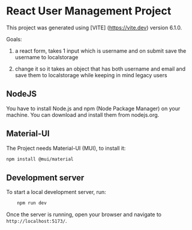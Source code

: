 # React User Management Project

This project was generated using [VITE] (https://vite.dev) version 6.1.0.


Goals:
1. a react form, takes 1 input which is username and on submit save the username to localstorage

2. change it so it takes an object that has both username and email and save them to localstorage while keeping in mind legacy users


## NodeJS

You have to install Node.js and npm (Node Package Manager) on your machine. You can download and install them from nodejs.org.


## Material-UI

The Project needs Material-UI (MUI), to install it:

```bash
npm install @mui/material
```

## Development server

To start a local development server, run:

```bash
    npm run dev
```

Once the server is running, open your browser and navigate to `http://localhost:5173/`.
